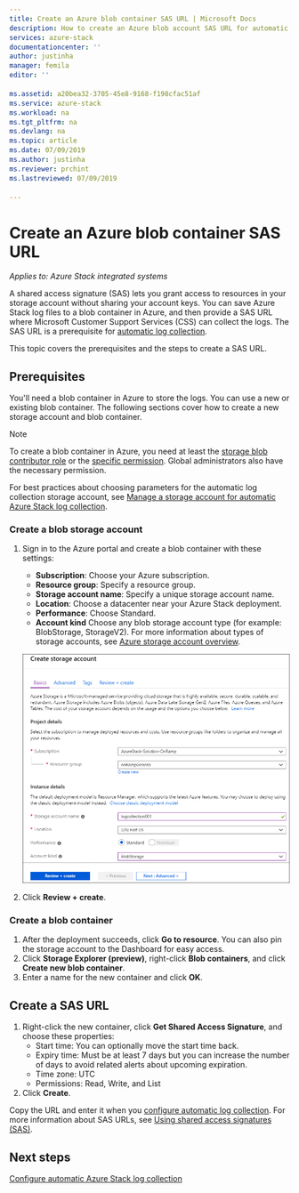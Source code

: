 ```yaml
---
title: Create an Azure blob container SAS URL | Microsoft Docs
description: How to create an Azure blob account SAS URL for automatic log collection in Azure Stack Help + Support.
services: azure-stack
documentationcenter: ''
author: justinha
manager: femila
editor: ''

ms.assetid: a20bea32-3705-45e8-9168-f198cfac51af
ms.service: azure-stack
ms.workload: na
ms.tgt_pltfrm: na
ms.devlang: na
ms.topic: article
ms.date: 07/09/2019
ms.author: justinha
ms.reviewer: prchint
ms.lastreviewed: 07/09/2019

---
```

# Create an Azure blob container SAS URL 

*Applies to: Azure Stack integrated systems*

A shared access signature (SAS) lets you grant access to resources in your storage account without sharing your account keys. 
You can save Azure Stack log files to a blob container in Azure, and then provide a SAS URL where Microsoft Customer Support Services (CSS) can collect the logs. 
The SAS URL is a prerequisite for [automatic log collection](azure-stack-configure-automatic-log-collection.md).

This topic covers the prerequisites and the steps to create a SAS URL.  

## Prerequisites

You'll need a blob container in Azure to store the logs. You can use a new or existing blob container. The following sections cover how to create a new storage account and blob container. 

>[!NOTE]
>To create a blob container in Azure, you need at least the [storage blob contributor role](https://docs.microsoft.com/azure/role-based-access-control/built-in-roles#storage-blob-data-contributor) or the [specific permission](https://docs.microsoft.com/rest/api/storageservices/authenticate-with-azure-active-directory#permissions-for-calling-blob-and-queue-data-operations). Global administrators also have the necessary permission. 


For best practices about choosing parameters for the automatic log collection storage account, see [Manage a storage account for automatic Azure Stack log collection](azure-stack-manage-storage-account-for-automatic-log-collection.md).

### Create a blob storage account
 
1. Sign in to the Azure portal and create a blob container with these settings:
   - **Subscription**: Choose your Azure subscription.
   - **Resource group**: Specify a resource group.
   - **Storage account name**: Specify a unique storage account name.
   - **Location**: Choose a datacenter near your Azure Stack deployment.
   - **Performance**: Choose Standard.
   - **Account kind** Choose any blob storage account type (for example: BlobStorage, StorageV2). For more information about types of storage accounts, see [Azure storage account overview](https://docs.microsoft.com/azure/storage/common/storage-account-overview).

   ![Screenshot showing the blob container properties](media/azure-stack-automatic-log-collection/azure-stack-log-collection-create-storage-account.png)

1. Click **Review + create**.  

### Create a blob container 

1. After the deployment succeeds, click **Go to resource**. You can also pin the storage account to the Dashboard for easy access. 
1. Click **Storage Explorer (preview)**, right-click **Blob containers**, and click **Create new blob container**. 
1. Enter a name for the new container and click **OK**.

## Create a SAS URL

1. Right-click the new container, click **Get Shared Access Signature**, and choose these properties:
   - Start time: You can optionally move the start time back. 
   - Expiry time: Must be at least 7 days but you can increase the number of days to avoid related alerts about upcoming expiration.
   - Time zone: UTC
   - Permissions: Read, Write, and List
1. Click **Create**.  

<!--- add screenshot with Read, Write, and List. I did not have perms to do it--->

Copy the URL and enter it when you [configure automatic log collection](azure-stack-configure-automatic-log-collection.md). 
For more information about SAS URLs, see [Using shared access signatures (SAS)](https://docs.microsoft.com/azure/storage/common/storage-dotnet-shared-access-signature-part-1). 

## Next steps

[Configure automatic Azure Stack log collection](azure-stack-configure-automatic-log-collection.md)